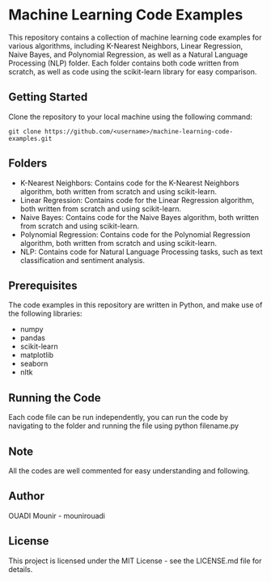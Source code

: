 # Machine Learning Code Examples
This repository contains a collection of machine learning code examples for various algorithms, including K-Nearest Neighbors, Linear Regression, Naive Bayes, and Polynomial Regression, as well as a Natural Language Processing (NLP) folder. Each folder contains both code written from scratch, as well as code using the scikit-learn library for easy comparison.

## Getting Started
Clone the repository to your local machine using the following command:

`git clone https://github.com/<username>/machine-learning-code-examples.git`

## Folders

* K-Nearest Neighbors: Contains code for the K-Nearest Neighbors algorithm, both written from scratch and using scikit-learn.
* Linear Regression: Contains code for the Linear Regression algorithm, both written from scratch and using scikit-learn.
* Naive Bayes: Contains code for the Naive Bayes algorithm, both written from scratch and using scikit-learn.
* Polynomial Regression: Contains code for the Polynomial Regression algorithm, both written from scratch and using scikit-learn.
* NLP: Contains code for Natural Language Processing tasks, such as text classification and sentiment analysis.

## Prerequisites

The code examples in this repository are written in Python, and make use of the following libraries:

* numpy
* pandas
* scikit-learn
* matplotlib
* seaborn
* nltk

## Running the Code

Each code file can be run independently, you can run the code by navigating to the folder and running the file using python filename.py

## Note

All the codes are well commented for easy understanding and following.

## Author
OUADI Mounir - mounirouadi
## License
This project is licensed under the MIT License - see the LICENSE.md file for details.
